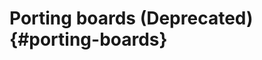 Porting boards (Deprecated)                                                 {#porting-boards}
================
